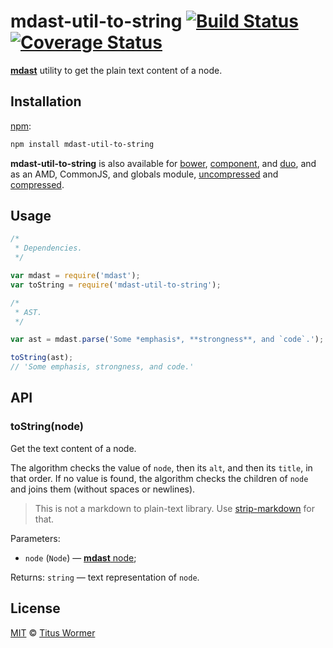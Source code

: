 # mdast-util-to-string [![Build Status](https://img.shields.io/travis/wooorm/mdast-util-to-string.svg?style=flat)](https://travis-ci.org/wooorm/mdast-util-to-string) [![Coverage Status](https://img.shields.io/coveralls/wooorm/mdast-util-to-string.svg?style=flat)](https://coveralls.io/r/wooorm/mdast-util-to-string?branch=master)

[**mdast**](https://github.com/wooorm/mdast) utility to get the plain text
content of a node.

## Installation

[npm](https://docs.npmjs.com/cli/install):

```bash
npm install mdast-util-to-string
```

**mdast-util-to-string** is also available for [bower](http://bower.io/#install-packages),
[component](https://github.com/componentjs/component), and
[duo](http://duojs.org/#getting-started), and as an AMD, CommonJS, and globals
module, [uncompressed](mdast-util-to-string.js) and
[compressed](mdast-util-to-string.min.js).

## Usage

```js
/*
 * Dependencies.
 */

var mdast = require('mdast');
var toString = require('mdast-util-to-string');

/*
 * AST.
 */

var ast = mdast.parse('Some *emphasis*, **strongness**, and `code`.');

toString(ast);
// 'Some emphasis, strongness, and code.'
```

## API

### toString(node)

Get the text content of a node.

The algorithm checks the value of `node`, then its `alt`, and then
its `title`, in that order. If no value is found, the algorithm checks
the children of `node` and joins them (without spaces or newlines).

> This is not a markdown to plain-text library.
> Use [strip-markdown](https://github.com/wooorm/strip-markdown) for that.

Parameters:

*   `node` (`Node`) — [**mdast** node](https://github.com/wooorm/mdast/blob/master/doc/nodes.md);

Returns: `string` — text representation of `node`.

## License

[MIT](LICENSE) © [Titus Wormer](http://wooorm.com)
